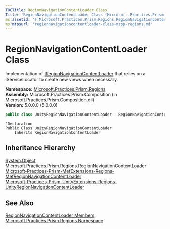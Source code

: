 ```yaml
---
TOCTitle: RegionNavigationContentLoader Class
Title: 'RegionNavigationContentLoader Class (Microsoft.Practices.Prism.Regions)'
ms:assetid: 'T:Microsoft.Practices.Prism.Regions.RegionNavigationContentLoader'
ms:mtpsurl: 'regionnavigationcontentloader-class-mspp-regions.md'
---
```


# RegionNavigationContentLoader Class

Implementation of [IRegionNavigationContentLoader](/patterns-practices/reference/iregionnavigationcontentloader-interface-mspp-regions) that relies on a IServiceLocator to create new views when necessary.

**Namespace:** [Microsoft.Practices.Prism.Regions](/patterns-practices/reference/mspp-regions-namespace)  
**Assembly:** Microsoft.Practices.Prism.Composition (in Microsoft.Practices.Prism.Composition.dll)  
**Version:** 5.0.0.0 (5.0.0.0)

```C#
public class UnityRegionNavigationContentLoader : RegionNavigationContentLoader
```
```VB
'Declaration
Public Class UnityRegionNavigationContentLoader
	Inherits RegionNavigationContentLoader
```

## Inheritance Hierarchy

[System.Object](http://msdn.microsoft.com/en-us/library/e5kfa45b)  
  Microsoft.Practices.Prism.Regions.RegionNavigationContentLoader  
    [Microsoft-Practices-Prism-MefExtensions-Regions-MefRegionNavigationContentLoader](/patterns-practices/reference/mefregionnavigationcontentloader-class-mspp-mefextensions-regions)  
      [Microsoft-Practices-Prism-UnityExtensions-Regions-UnityRegionNavigationContentLoader](/patterns-practices/reference/unityregionnavigationcontentloader-class-mspp-unityextensions-regions)

## See Also

[RegionNavigationContentLoader Members](/patterns-practices/reference/regionnavigationcontentloader-members-mspp-regions)  
[Microsoft.Practices.Prism.Regions Namespace](/patterns-practices/reference/mspp-regions-namespace)  
